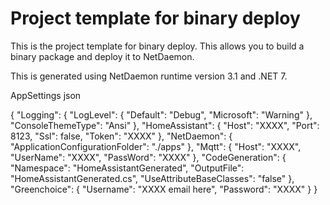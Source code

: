 # Project template for binary deploy
This is the project template for binary deploy. This allows you to build a binary package and deploy it to NetDaemon.

This is generated using NetDaemon runtime version 3.1 and .NET 7.


AppSettings json

{
  "Logging": {
    "LogLevel": {
      "Default": "Debug",
      "Microsoft": "Warning"
    },
    "ConsoleThemeType": "Ansi"
  },
  "HomeAssistant": {
    "Host": "XXXX",
    "Port": 8123,
    "Ssl": false,
    "Token": "XXXX"
  },
  "NetDaemon": {
    "ApplicationConfigurationFolder": "./apps"
  },
  "Mqtt": {
    "Host": "XXXX",
    "UserName": "XXXX",
    "PassWord": "XXXX"
  },
  "CodeGeneration": {
    "Namespace": "HomeAssistantGenerated",
    "OutputFile": "HomeAssistantGenerated.cs",
    "UseAttributeBaseClasses": "false"
  },
  "Greenchoice": {
    "Username": "XXXX email here",
    "Password": "XXXX"
  }
}


